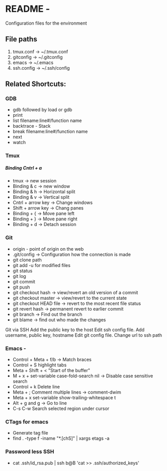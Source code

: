 # README -
Configuration files for the environment

## File paths
1. tmux.conf   -> ~/.tmux.conf
2. gitconfig   -> ~/.gitconfig
3. emacs       -> ~/.emacs
4. ssh.config  -> ~/.ssh/config

## Related Shortcuts:

### GDB
* gdb followed by load or gdb <program>
* print <variable>
* list filename:line#/function name
* backtrace - Stack
* break filename:line#/function name
* next
* watch <variable>

### Tmux
##### Binding Cntrl + a
* tmux -> new session
* Binding & c -> new window
* Binding & h -> Horizontal split
* Binding & v -> Vertical split
* Cntrl + arrow key -> Change windows
* Shift + arrow key -> Chang panes
* Binding + { -> Move pane left
* Binding + } -> Move pane right
* Binding + d -> Detach session

### Git
* origin - point of origin on the web  
* .git/config -> Configuration how the connection is made
* git clone path
* git add <files> -u for modified files
* git status
* git log
* git commit
* git push
* git checkout hash -> view/revert an old version of a commit
* git checkout master -> view/revert to the current state
* git checkout HEAD file -> revert to the most recent file status
* git revert hash -> permanent revert to earlier commit
* git branch -> Find out the branch
* git blame <filename>  -> find out who made the changes

Git via SSH
    Add the public key to the host
    Edit ssh config file. Add username, public key, hostname
    Edit git config file. Change url to ssh path

### Emacs -
* Control + Meta + f/b  -> Match braces
* Control + S <TAB key> highlight tabs
* Meta + Shift + < "Start of the buffer"
* M + x + set-variable case-fold-search nil   -> Disable case sensitive search
* Control + k  Delete line
* Meta + ; Comment multiple lines -> comment-dwim
* Meta + x set-variable show-trailing-whitespace t
* Alt + g and g -> Go to line
* C-s C-w Search selected region under cursor


### CTags for emacs
* Generate tag file
* find . -type f -iname "*.[chS]" | xargs etags -a

### Password less SSH
* cat .ssh/id_rsa.pub | ssh b@B 'cat >> .ssh/authorized_keys'